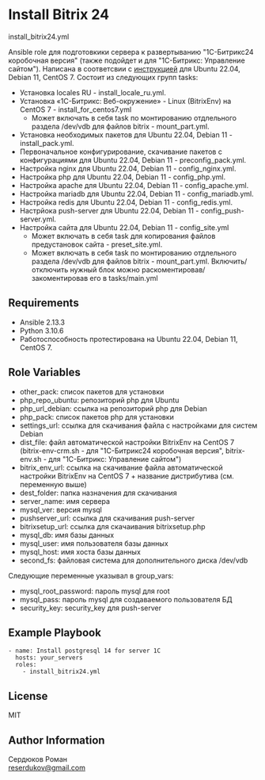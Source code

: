 Install Bitrix 24
=========
install_bitrix24.yml

Ansible role для подготовкики сервера к развертыванию "1С-Битрикс24 коробочная версия" (также подойдет и для "1С-Битрикс: Управление сайтом"). Написана в соответсвии с [инструкцией](https://dev.1c-bitrix.ru/learning/course/index.php?COURSE_ID=135&CHAPTER_ID=04495&LESSON_PATH=10495.4495) для Ubuntu 22.04, Debian 11, CentOS 7.
Состоит из следующих групп tasks:
- Установка locales RU - install_locale_ru.yml.
- Установка «1С-Битрикс: Веб-окружение» - Linux (BitrixEnv) на CentOS 7 - install_for_centos7.yml
  + Может включать в себя task по монтированию отдлельного раздела /dev/vdb для файлов bitrix - mount_part.yml.
- Установка необходимых пакетов для Ubuntu 22.04, Debian 11 - install_pack.yml.
- Первоначальное конфигурирование, скачивание пакетов с конфигурациями для Ubuntu 22.04, Debian 11 - preconfig_pack.yml.
- Настройка nginx для Ubuntu 22.04, Debian 11 - config_nginx.yml.
- Настройка php для Ubuntu 22.04, Debian 11 - config_php.yml.
- Настройка apache для Ubuntu 22.04, Debian 11 - config_apache.yml.
- Настройка mariadb для Ubuntu 22.04, Debian 11 - config_mariadb.yml.
- Настройка redis для Ubuntu 22.04, Debian 11 - config_redis.yml.
- Настрйока push-server для Ubuntu 22.04, Debian 11 - config_push-server.yml.
- Настройка сайта для Ubuntu 22.04, Debian 11 - config_site.yml
  + Может включать в себя task для копирования файлов предустановок сайта - preset_site.yml.
  + Может включать в себя task по монтированию отдлельного раздела /dev/vdb для файлов bitrix - mount_part.yml.
Включить/отключить нужный блок можно раскоментировав/закоментировав его в tasks/main.yml

Requirements
------------

- Ansible 2.13.3
- Python 3.10.6
- Работоспособность протестирована на Ubuntu 22.04, Debian 11, CentOS 7.

Role Variables
--------------

+ other_pack:           список пакетов для установки
+ php_repo_ubuntu:      репозиторий рhp для Ubuntu
+ php_url_debian:       ссылка на репозиторий php для  Debian
+ php_pack:             список пакетов php для установки
+ settings_url:         ссылка для скачивания файла с настройками для систем Debian
+ dist_file:            файл автоматической настройки BitrixEnv на CentOS 7 (bitrix-env-crm.sh - для "1С-Битрикс24 коробочная версия", bitrix-env.sh - для "1С-Битрикс: Управление сайтом")
+ bitrix_env_url:       ссылка на скачивание файла автоматической настройки BitrixEnv на CentOS 7 + название дистрибутива (см. переменную выше)
+ dest_folder:          папка назначения для скачивания
+ server_name:          имя сервера
+ mysql_ver:            версия mysql
+ pushserver_url:       ссылка для скачивания push-server
+ bitrixsetup_url:      ссылка для скачаивания bitrixsetup.php
+ mysql_db:             имя базы данных
+ mysql_user:           имя пользователя базы данных
+ mysql_host:           имя хоста базы данных
+ second_fs:            файловая система для дополнительного диска /dev/vdb

Следующие переменные указывал в group_vars:
+ mysql_root_password:  пароль mysql для root
+ mysql_pass:           пароль mysql для создаваемого пользователя БД
+ security_key:         security_key для push-server

Example Playbook
----------------
```
- name: Install postgresql 14 for server 1C
  hosts: your_servers
  roles:
    - install_bitrix24.yml
```
  
License
-------

MIT

Author Information
------------------

Сердюков Роман <br>
reserdukov@gmail.com
